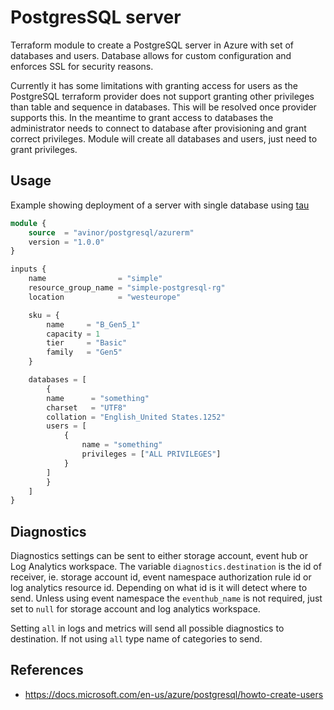 # PostgresSQL server

Terraform module to create a PostgreSQL server in Azure with set of databases and users. Database allows for custom configuration and enforces SSL for security reasons.

Currently it has some limitations with granting access for users as the PostgreSQL terraform provider does not support granting other privileges than table and sequence in databases. This will be resolved once provider supports this. In the meantime to grant access to databases the administrator needs to connect to database after provisioning and grant correct privileges. Module will create all databases and users, just need to grant privileges.

## Usage

Example showing deployment of a server with single database using [tau](https://github.com/avinor/tau)

```terraform
module {
    source  = "avinor/postgresql/azurerm"
    version = "1.0.0"
}

inputs {
    name                = "simple"
    resource_group_name = "simple-postgresql-rg"
    location            = "westeurope"

    sku = {
        name     = "B_Gen5_1"
        capacity = 1
        tier     = "Basic"
        family   = "Gen5"
    }

    databases = [
        {
        name      = "something"
        charset   = "UTF8"
        collation = "English_United States.1252"
        users = [
            {
                name = "something"
                privileges = ["ALL PRIVILEGES"]
            }
        ]
        }
    ]
}
```

## Diagnostics

Diagnostics settings can be sent to either storage account, event hub or Log Analytics workspace. The variable `diagnostics.destination` is the id of receiver, ie. storage account id, event namespace authorization rule id or log analytics resource id. Depending on what id is it will detect where to send. Unless using event namespace the `eventhub_name` is not required, just set to `null` for storage account and log analytics workspace.

Setting `all` in logs and metrics will send all possible diagnostics to destination. If not using `all` type name of categories to send.

## References

- <https://docs.microsoft.com/en-us/azure/postgresql/howto-create-users>
